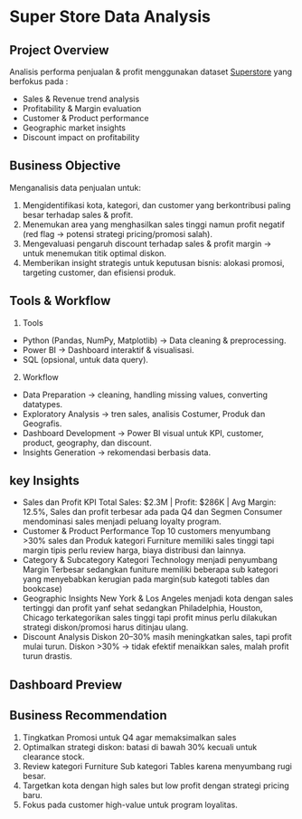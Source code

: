 # Super Store Data Analysis

## Project Overview
Analisis performa penjualan & profit menggunakan dataset [Superstore](https://www.kaggle.com/datasets/vivek468/superstore-dataset-final) yang berfokus pada :
* Sales & Revenue trend analysis
* Profitability & Margin evaluation
* Customer & Product performance
* Geographic market insights
* Discount impact on profitability

## Business Objective
Menganalisis data penjualan untuk:
1. Mengidentifikasi kota, kategori, dan customer yang berkontribusi paling besar terhadap sales & profit.
2. Menemukan area yang menghasilkan sales tinggi namun profit negatif (red flag → potensi strategi pricing/promosi salah).
3. Mengevaluasi pengaruh discount terhadap sales & profit margin → untuk menemukan titik optimal diskon.
4. Memberikan insight strategis untuk keputusan bisnis: alokasi promosi, targeting customer, dan efisiensi produk.

## Tools & Workflow
1. Tools
* Python (Pandas, NumPy, Matplotlib) → Data cleaning & preprocessing.
* Power BI → Dashboard interaktif & visualisasi.
* SQL (opsional, untuk data query).

2. Workflow
* Data Preparation → cleaning, handling missing values, converting datatypes.
* Exploratory Analysis → tren sales, analisis Costumer, Produk dan Geografis.
* Dashboard Development → Power BI visual untuk KPI, customer, product, geography, dan discount.
* Insights Generation → rekomendasi berbasis data.

## key Insights
* Sales dan Profit KPI
Total Sales: $2.3M | Profit: $286K | Avg Margin: 12.5%, Sales dan profit terbesar ada pada Q4 dan Segmen Consumer mendominasi sales menjadi peluang loyalty program.
* Customer & Product Performance
Top 10 customers menyumbang >30% sales dan Produk kategori Furniture memiliki sales tinggi tapi margin tipis perlu review harga, biaya distribusi dan lainnya.
* Category & Subcategory
Kategori Technology menjadi penyumbang Margin Terbesar sedangkan funiture memiliki beberapa sub kategori yang menyebabkan kerugian pada margin(sub kategoti tables dan bookcase)
* Geographic Insights
New York & Los Angeles menjadi kota dengan sales tertinggi dan profit yanf sehat sedangkan Philadelphia, Houston, Chicago terkategorikan sales tinggi tapi profit minus perlu dilakukan strategi diskon/promosi harus ditinjau ulang.
* Discount Analysis
Diskon 20–30% masih meningkatkan sales, tapi profit mulai turun. Diskon >30% → tidak efektif menaikkan sales, malah profit turun drastis.

## Dashboard Preview

## Business Recommendation
1. Tingkatkan Promosi untuk Q4 agar memaksimalkan sales 
2. Optimalkan strategi diskon: batasi di bawah 30% kecuali untuk clearance stock.
3. Review kategori Furniture Sub kategori Tables karena menyumbang rugi besar.
4. Targetkan kota dengan high sales but low profit dengan strategi pricing baru.
5. Fokus pada customer high-value untuk program loyalitas.
